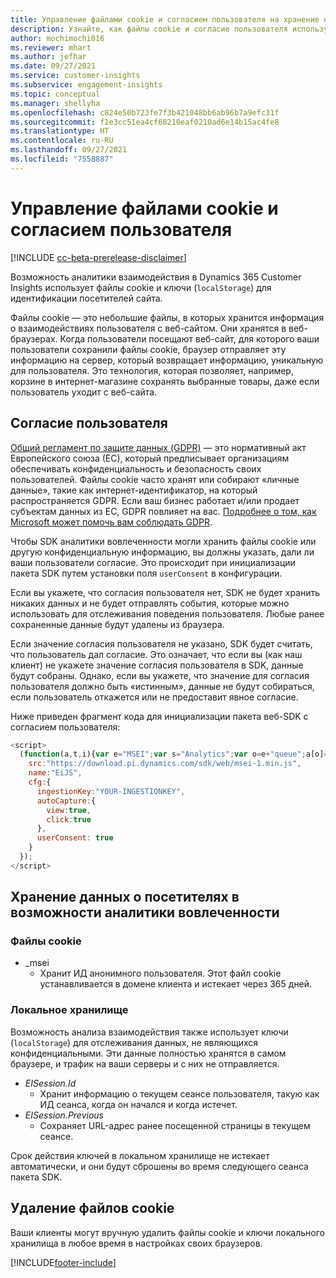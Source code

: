 ```yaml
---
title: Управление файлами cookie и согласием пользователя на хранение пользовательских данных в Dynamics 365 Customer Insights
description: Узнайте, как файлы cookie и согласие пользователя используются для идентификации посетителей веб-сайта.
author: mochimochi016
ms.reviewer: mhart
ms.author: jefhar
ms.date: 09/27/2021
ms.service: customer-insights
ms.subservice: engagement-insights
ms.topic: conceptual
ms.manager: shellyha
ms.openlocfilehash: c824e50b723fe7f3b421048bb6ab96b7a9efc31f
ms.sourcegitcommit: f1e3cc51ea4cf68210eaf0210ad6e14b15ac4fe8
ms.translationtype: HT
ms.contentlocale: ru-RU
ms.lasthandoff: 09/27/2021
ms.locfileid: "7558887"
---
```

# <a name="manage-cookies-and-user-consent"></a>Управление файлами cookie и согласием пользователя

[!INCLUDE [cc-beta-prerelease-disclaimer](includes/cc-beta-prerelease-disclaimer.md)]

Возможность аналитики взаимодействия в Dynamics 365 Customer Insights использует файлы cookie и ключи (`localStorage`) для идентификации посетителей сайта.

Файлы cookie — это небольшие файлы, в которых хранится информация о взаимодействиях пользователя с веб-сайтом. Они хранятся в веб-браузерах. Когда пользователи посещают веб-сайт, для которого ваши пользователи сохранили файлы cookie, браузер отправляет эту информацию на сервер, который возвращает информацию, уникальную для пользователя. Это технология, которая позволяет, например, корзине в интернет-магазине сохранять выбранные товары, даже если пользователь уходит с веб-сайта.

## <a name="user-consent"></a>Согласие пользователя

[Общий регламент по защите данных (GDPR)](/dynamics365/get-started/gdpr/) — это нормативный акт Европейского союза (ЕС), который предписывает организациям обеспечивать конфиденциальность и безопасность своих пользователей. Файлы cookie часто хранят или собирают «личные данные», такие как интернет-идентификатор, на который распространяется GDPR. Если ваш бизнес работает и/или продает субъектам данных из ЕС, GDPR повлияет на вас. [Подробнее о том, как Microsoft может помочь вам соблюдать GDPR](https://www.microsoft.com/trust-center/privacy/gdpr-faqs).

Чтобы SDK аналитики вовлеченности могли хранить файлы cookie или другую конфиденциальную информацию, вы должны указать, дали ли ваши пользователи согласие. Это происходит при инициализации пакета SDK путем установки поля `userConsent` в конфигурации.

Если вы укажете, что согласия пользователя нет, SDK не будет хранить никаких данных и не будет отправлять события, которые можно использовать для отслеживания поведения пользователя. Любые ранее сохраненные данные будут удалены из браузера.

Если значение согласия пользователя не указано, SDK будет считать, что пользователь дал согласие. Это означает, что если вы (как наш клиент) не укажете значение согласия пользователя в SDK, данные будут собраны. Однако, если вы укажете, что значение для согласия пользователя должно быть «истинным», данные не будут собираться, если пользователь откажется или не предоставит явное согласие.

Ниже приведен фрагмент кода для инициализации пакета веб-SDK с согласием пользователя:
```js
<script>
  (function(a,t,i){var e="MSEI";var s="Analytics";var o=e+"queue";a[o]=a[o]||[];var r=a[e]||function(n){var t={};t[s]={};function e(e){while(e.length){var r=e.pop();t[s][r]=function(e){return function(){a[o].push([e,n,arguments])}}(r)}}var r="track";var i="set";e([r+"Event",r+"View",r+"Action",i+"Property",i+"User","initialize","teardown"]);return t}(i.name);var n=i.name;if(!a[e]){a[n]=r[s];a[o].push(["new",n]);setTimeout(function(){var e="script";var r=t.createElement(e);r.async=1;r.src=i.src;var n=t.getElementsByTagName(e)[0];n.parentNode.insertBefore(r,n)},1)}else{a[n]=new r[s]}if(i.user){a[n].setUser(i.user)}if(i.props){for(var c in i.props){a[n].setProperty(c,i.props[c])}}a[n].initialize(i.cfg)})(window,document,{
    src:"https://download.pi.dynamics.com/sdk/web/msei-1.min.js",
    name:"EiJS",
    cfg:{
      ingestionKey:"YOUR-INGESTIONKEY",
      autoCapture:{
        view:true,
        click:true
      },
      userConsent: true
    }
  });
</script>
```

## <a name="visitor-data-storage-in-engagement-insights-capability"></a>Хранение данных о посетителях в возможности аналитики вовлеченности

### <a name="cookies"></a>Файлы cookie

- _msei
    - Хранит ИД анонимного пользователя. Этот файл cookie устанавливается в домене клиента и истекает через 365 дней.

### <a name="local-storage"></a>Локальное хранилище

Возможность анализа взаимодействия также использует ключи (`localStorage`) для отслеживания данных, не являющихся конфиденциальными. Эти данные полностью хранятся в самом браузере, и трафик на ваши серверы и с них не отправляется.

- *EISession.Id*
    - Хранит информацию о текущем сеансе пользователя, такую как ИД сеанса, когда он начался и когда истечет.
- *EISession.Previous*
    - Сохраняет URL-адрес ранее посещенной страницы в текущем сеансе.

Срок действия ключей в локальном хранилище не истекает автоматически, и они будут сброшены во время следующего сеанса пакета SDK.

## <a name="deleting-cookies"></a>Удаление файлов cookie

Ваши клиенты могут вручную удалить файлы cookie и ключи локального хранилища в любое время в настройках своих браузеров.


[!INCLUDE[footer-include](../includes/footer-banner.md)]
